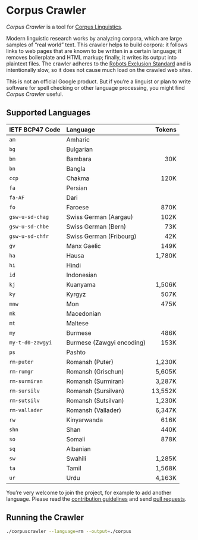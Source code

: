 # Corpus Crawler

_Corpus Crawler_ is a tool for [Corpus
Linguistics](https://en.wikipedia.org/wiki/Corpus_linguistics).

Modern linguistic research works by analyzing corpora, which are large
samples of “real world” text. This crawler helps to build corpora: it
follows links to web pages that are known to be written in a certain
language; it removes boilerplate and HTML markup; finally, it writes
its output into plaintext files.  The crawler adheres to the [Robots
Exclusion
Standard](https://en.wikipedia.org/wiki/Robots_exclusion_standard) and
is intentionally slow, so it does not cause much load on the crawled
web sites.

This is not an official Google product. But if you’re a linguist or
plan to write software for spell checking or other language processing,
you might find _Corpus Crawler_ useful.


## Supported Languages

| IETF BCP47 Code     | Language                     |  Tokens |
| :------------------ | :--------------------------- | ------: |
| `am`                | Amharic                      |         |
| `bg`                | Bulgarian                    |         |
| `bm`                | Bambara                      |     30K |
| `bn`                | Bangla                       |         |
| `ccp`               | Chakma                       |    120K |
| `fa`                | Persian                      |         |
| `fa-AF`             | Dari                         |         |
| `fo`                | Faroese                      |    870K |
| `gsw-u-sd-chag`     | Swiss German (Aargau)        |    102K |
| `gsw-u-sd-chbe`     | Swiss German (Bern)          |     73K |
| `gsw-u-sd-chfr`     | Swiss German (Fribourg)      |     42K |
| `gv`                | Manx Gaelic                  |    149K |
| `ha`                | Hausa                        |  1,780K |
| `hi`                | Hindi                        |         |
| `id`                | Indonesian                   |         |
| `kj`                | Kuanyama                     |  1,506K |
| `ky`                | Kyrgyz                       |    507K |
| `mnw`               | Mon                          |    475K |
| `mk`                | Macedonian                   |         |
| `mt`                | Maltese                      |         |
| `my`                | Burmese                      |    486K |
| `my-t-d0-zawgyi`    | Burmese (Zawgyi encoding)    |    153K |
| `ps`                | Pashto                       |         |
| `rm-puter`          | Romansh (Puter)              |  1,230K |
| `rm-rumgr`          | Romansh (Grischun)           |  5,605K |
| `rm-surmiran`       | Romansh (Surmiran)           |  3,287K |
| `rm-sursilv`        | Romansh (Sursilvan)          | 13,552K |
| `rm-sutsilv`        | Romansh (Sutsilvan)          |  1,230K |
| `rm-vallader`       | Romansh (Vallader)           |  6,347K |
| `rw`                | Kinyarwanda                  |    616K |
| `shn`               | Shan                         |    440K |
| `so`                | Somali                       |    878K |
| `sq`                | Albanian                     |         |
| `sw`                | Swahili                      |  1,285K |
| `ta`                | Tamil                        |  1,568K |
| `ur`                | Urdu                         |  4,163K |


You’re very welcome to join the project, for example to add another language.
Please read the [contribution guidelines](./CONTRIBUTING.md) and send [pull
requests](https://help.github.com/categories/collaborating-with-issues-and-pull-requests/).


## Running the Crawler

```sh
./corpuscrawler --language=rm --output=./corpus
```
